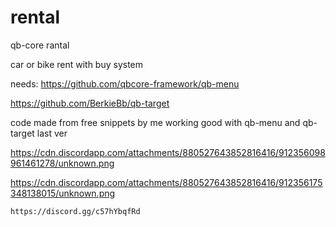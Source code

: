 # rental
qb-core rantal


car or bike rent with buy system 

needs:
https://github.com/qbcore-framework/qb-menu

https://github.com/BerkieBb/qb-target

code made from  free snippets by me working good with qb-menu and qb-target last ver 




https://cdn.discordapp.com/attachments/880527643852816416/912356098961461278/unknown.png


https://cdn.discordapp.com/attachments/880527643852816416/912356175348138015/unknown.png


```https://discord.gg/c57hYbqfRd```
